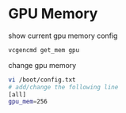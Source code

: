 # GPU Memory

show current gpu memory config
```bash
vcgencmd get_mem gpu
```

change gpu memory
```bash
vi /boot/config.txt
# add/change the following line
[all]
gpu_mem=256
```